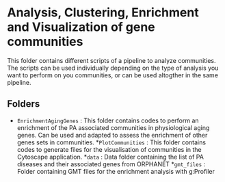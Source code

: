# Analysis, Clustering, Enrichment and Visualization of gene communities

This folder contains different scripts of a pipeline to analyze communities. The scripts can be used individually depending on the type of analysis you want to perform on you communities, or can be used altogther in the same pipeline.

## Folders

* ```EnrichmentAgingGenes``` : This folder contains codes to perform an enrichment of the PA associated communities in physiological aging genes. Can be used and adapted to assess the enrichment of other genes sets in communities. 
*```PlotCommunities``` : This folder contains codes to generate files for the visualisation of communities in the Cytoscape application.
*```data``` : Data folder containing the list of PA diseases and their associated genes from ORPHANET
*```gmt_files``` : Folder containing GMT files for the enrichment analysis with g:Profiler 